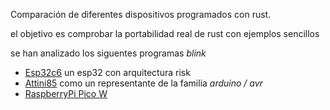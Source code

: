 Comparación de diferentes dispositivos programados con rust.

el objetivo es comprobar la portabilidad real de rust con ejemplos sencillos

se han analizado los siguentes programas *blink*

- [Esp32c6](./blink-esp32c6/README.md) un esp32 con arquitectura risk
- [Attini85](./blink-attiny85/README.md) como un representante de la familia *arduino / avr*
- [RaspberryPi Pico W](./blink-rpipico/readme.md)
